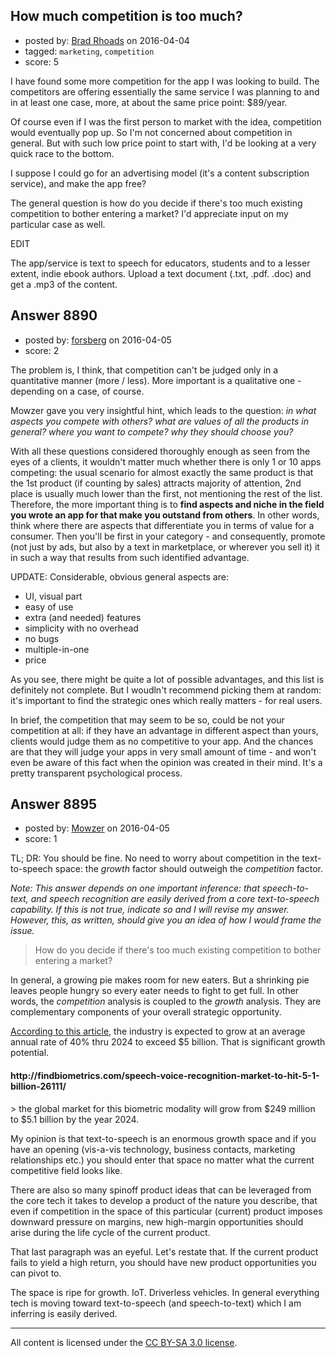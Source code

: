 ## How much competition is too much?

- posted by: [Brad Rhoads](https://stackexchange.com/users/42121/brad-rhoads) on 2016-04-04
- tagged: `marketing`, `competition`
- score: 5

I have found some more competition for the app I was looking to build. The competitors are offering essentially the same service I was planning to and in at least one case, more, at about the same price point: $89/year.

Of course even if I was the first person to market with the idea, competition would eventually pop up. So I'm not concerned about competition in general. But with such low price point to start with, I'd be looking at a very quick race to the bottom.

I suppose I could go for an advertising model (it's a content subscription service), and make the app free?

The general question is how do you decide if there's too much existing competition to bother entering a market? I'd appreciate input on my particular case as well.

EDIT

The app/service is text to speech for educators, students and to a lesser extent, indie ebook authors. Upload a text document (.txt, .pdf. .doc) and get a .mp3 of the content.





## Answer 8890

- posted by: [forsberg](https://stackexchange.com/users/1781896/forsberg) on 2016-04-05
- score: 2

The problem is, I think, that competition can't be judged only in a quantitative manner (more / less). More important is a qualitative one - depending on a case, of course.

Mowzer gave you very insightful hint, which leads to the question: *in what aspects you compete with others? what are values of all the products in general? where you want to compete? why they should choose you?*

With all these questions considered thoroughly enough as seen from the eyes of a clients, it wouldn't matter much whether there is only 1 or 10 apps competing: the usual scenario for almost exactly the same product is that the 1st product (if counting by sales) attracts majority of attention, 2nd place is usually much lower than the first, not mentioning the rest of the list. Therefore, the more important thing is to **find aspects and niche in the field you wrote an app for that make you outstand from others**. In other words, think where there are aspects that differentiate you in terms of value for a consumer. Then you'll be first in your category - and consequently, promote (not just by ads, but also by a text in marketplace, or wherever you sell it) it in such a way that results from such identified advantage.

UPDATE:
Considerable, obvious general aspects are:

- UI, visual part
- easy of use
- extra (and needed) features
- simplicity with no overhead
- no bugs
- multiple-in-one
- price

As you see, there might be quite a lot of possible advantages, and this list is definitely not complete. But I woudln't recommend picking them at random: it's important to find the strategic ones which really matters - for real users.

In brief, the competition that may seem to be so, could be not your competition at all: if they have an advantage in different aspect than yours, clients would judge them as no competitive to your app. And the chances are that they will judge your apps in very small amount of time - and won't even be aware of this fact when the opinion was created in their mind. It's a pretty transparent psychological process.


## Answer 8895

- posted by: [Mowzer](https://stackexchange.com/users/1803081/mowzer) on 2016-04-05
- score: 1

TL; DR: You should be fine. No need to worry about competition in the text-to-speech space: the *growth* factor should outweigh the *competition* factor.

*Note: This answer depends on one important inference: that speech-to-text, and speech recognition are easily derived from a core text-to-speech capability. If this is not true, indicate so and I will revise my answer. However, this, as written, should give you an idea of how I would frame the issue.*

> How do you decide if there's too much existing competition to bother entering a market?

In general, a growing pie makes room for new eaters. But a shrinking pie leaves people hungry so every eater needs to fight to get full. In other words, the *competition* analysis is coupled to the *growth* analysis. They are complementary components of your overall strategic opportunity.

[According to this article](http://findbiometrics.com/speech-voice-recognition-market-to-hit-5-1-billion-26111), the industry is expected to grow at an average annual rate of 40% thru 2024 to exceed $5 billion. That is significant growth potential.

<h4>http://findbiometrics.com/speech-voice-recognition-market-to-hit-5-1-billion-26111/</h4>
> the global market for this biometric modality will grow from $249 million to $5.1 billion by the year 2024.

My opinion is that text-to-speech is an enormous growth space and if you have an opening (vis-a-vis technology, business contacts, marketing relationships etc.) you should enter that space no matter what the current competitive field looks like.

There are also so many spinoff product ideas that can be leveraged from the core tech it takes to develop a product of the nature you describe, that even if competition in the space of this particular (current) product imposes downward pressure on margins, new high-margin opportunities should arise during the life cycle of the current product.

That last paragraph was an eyeful. Let's restate that. If the current product fails to yield a high return, you should have new product opportunities you can pivot to.

The space is ripe for growth. IoT. Driverless vehicles. In general everything tech is moving toward text-to-speech (and speech-to-text) which I am inferring is easily derived.



---

All content is licensed under the [CC BY-SA 3.0 license](https://creativecommons.org/licenses/by-sa/3.0/).
